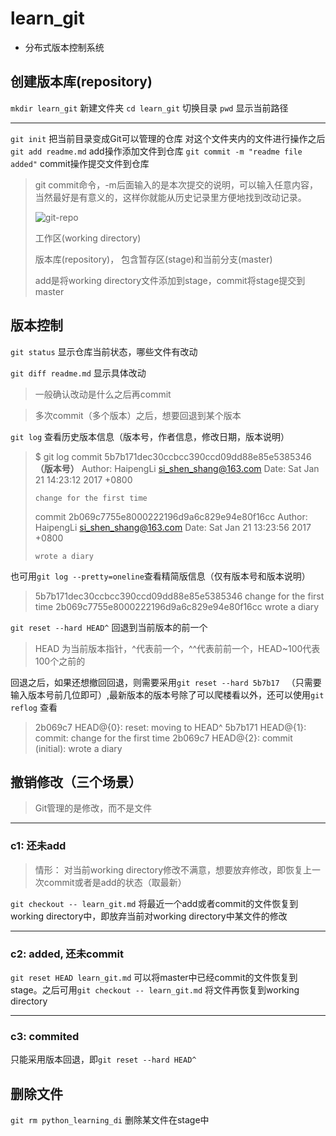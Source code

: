 # learn_git

- 分布式版本控制系统

## 创建版本库(repository)
`mkdir learn_git` 新建文件夹
`cd learn_git` 切换目录
`pwd` 显示当前路径

----

`git init` 把当前目录变成Git可以管理的仓库
对这个文件夹内的文件进行操作之后
`git add readme.md` add操作添加文件到仓库
`git commit -m "readme file added"` commit操作提交文件到仓库
> git commit命令，-m后面输入的是本次提交的说明，可以输入任意内容，当然最好是有意义的，这样你就能从历史记录里方便地找到改动记录。
>
> ![git-repo](http://www.liaoxuefeng.com/files/attachments/001384907702917346729e9afbf4127b6dfbae9207af016000/0)
>
> 工作区(working directory) 
>
> 版本库(repository)， 包含暂存区(stage)和当前分支(master)
>
> add是将working directory文件添加到stage，commit将stage提交到master
>
> 
>
> 

## 版本控制

`git status` 显示仓库当前状态，哪些文件有改动

`git diff readme.md` 显示具体改动

> 一般确认改动是什么之后再commit

> 多次commit（多个版本）之后，想要回退到某个版本

`git log` 查看历史版本信息（版本号，作者信息，修改日期，版本说明）

> $ git log
> commit 5b7b171dec30ccbcc390ccd09dd88e85e5385346  **（版本号）**
> Author: HaipengLi <si_shen_shang@163.com>
> Date:   Sat Jan 21 14:23:12 2017 +0800
>
>     change for the first time
>
> commit 2b069c7755e8000222196d9a6c829e94e80f16cc
> Author: HaipengLi <si_shen_shang@163.com>
> Date:   Sat Jan 21 13:23:56 2017 +0800
>
>     wrote a diary
> 

也可用`git log --pretty=oneline`查看精简版信息（仅有版本号和版本说明）

> 5b7b171dec30ccbcc390ccd09dd88e85e5385346 change for the first time
> 2b069c7755e8000222196d9a6c829e94e80f16cc wrote a diary

`git reset --hard HEAD^` 回退到当前版本的前一个

> HEAD 为当前版本指针，^代表前一个，^^代表前前一个，HEAD~100代表100个之前的

回退之后，如果还想撤回回退，则需要采用`git reset --hard 5b7b17 ` （只需要输入版本号前几位即可）,最新版本的版本号除了可以爬楼看以外，还可以使用`git reflog` 查看

> 2b069c7 HEAD@{0}: reset: moving to HEAD^
> 5b7b171 HEAD@{1}: commit: change for the first time
> 2b069c7 HEAD@{2}: commit (initial): wrote a diary

## 撤销修改（三个场景）

> Git管理的是修改，而不是文件

----

### c1: 还未add

> 情形： 对当前working directory修改不满意，想要放弃修改，即恢复上一次commit或者是add的状态（取最新）

`git checkout -- learn_git.md` 将最近一个add或者commit的文件恢复到working directory中，即放弃当前对working directory中某文件的修改

----

### c2: added, 还未commit

`git reset HEAD learn_git.md` 可以将master中已经commit的文件恢复到stage。之后可用`git checkout -- learn_git.md` 将文件再恢复到working directory

---
### c3: commited
只能采用版本回退，即`git reset --hard HEAD^`

## 删除文件

`git rm python_learning_di` 删除某文件在stage中
